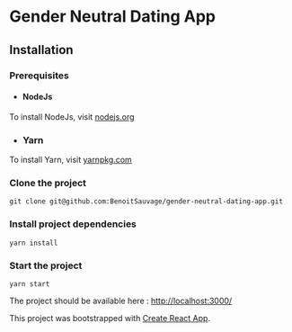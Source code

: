 # Gender Neutral Dating App

## Installation

### Prerequisites

- #### NodeJs
To install NodeJs, visit [nodejs.org](https://nodejs.org/en/download/)

- ### Yarn
To install Yarn, visit [yarnpkg.com](https://yarnpkg.com/lang/en/docs/install/)

### Clone the project

`git clone git@github.com:BenoitSauvage/gender-neutral-dating-app.git`

### Install project dependencies

`yarn install`

### Start the project

`yarn start`

The project should be available here : [http://localhost:3000/](http://localhost:3000/)

This project was bootstrapped with [Create React App](https://github.com/facebook/create-react-app).
